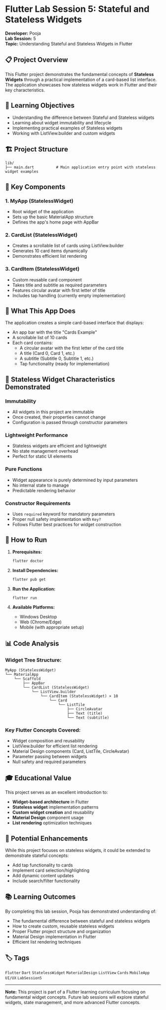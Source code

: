 # Flutter Lab Session 5: Stateful and Stateless Widgets

**Developer:** Pooja  
**Lab Session:** 5  
**Topic:** Understanding Stateful and Stateless Widgets in Flutter  

## 📋 Project Overview

This Flutter project demonstrates the fundamental concepts of **Stateless Widgets** through a practical implementation of a card-based list interface. The application showcases how stateless widgets work in Flutter and their key characteristics.

## 🎯 Learning Objectives

- Understanding the difference between Stateful and Stateless widgets
- Learning about widget immutability and lifecycle
- Implementing practical examples of Stateless widgets
- Working with ListView.builder and custom widgets

## 🏗️ Project Structure

```
lib/
├── main.dart          # Main application entry point with stateless widget examples
```

## 🔧 Key Components

### 1. **MyApp (StatelessWidget)**
- Root widget of the application
- Sets up the basic MaterialApp structure
- Defines the app's home page with AppBar

### 2. **CardList (StatelessWidget)**
- Creates a scrollable list of cards using ListView.builder
- Generates 10 card items dynamically
- Demonstrates efficient list rendering

### 3. **CardItem (StatelessWidget)**
- Custom reusable card component
- Takes title and subtitle as required parameters
- Features circular avatar with first letter of title
- Includes tap handling (currently empty implementation)

## 📱 What This App Does

The application creates a simple card-based interface that displays:
- An app bar with the title "Cards Example"
- A scrollable list of 10 cards
- Each card contains:
  - A circular avatar with the first letter of the card title
  - A title (Card 0, Card 1, etc.)
  - A subtitle (Subtitle 0, Subtitle 1, etc.)
  - Tap functionality (ready for implementation)

## 🧩 Stateless Widget Characteristics Demonstrated

### **Immutability**
- All widgets in this project are immutable
- Once created, their properties cannot change
- Configuration is passed through constructor parameters

### **Lightweight Performance**
- Stateless widgets are efficient and lightweight
- No state management overhead
- Perfect for static UI elements

### **Pure Functions**
- Widget appearance is purely determined by input parameters
- No internal state to manage
- Predictable rendering behavior

### **Constructor Requirements**
- Uses `required` keyword for mandatory parameters
- Proper null safety implementation with `Key?`
- Follows Flutter best practices for widget construction

## 🚀 How to Run

1. **Prerequisites:**
   ```bash
   flutter doctor
   ```

2. **Install Dependencies:**
   ```bash
   flutter pub get
   ```

3. **Run the Application:**
   ```bash
   flutter run
   ```

4. **Available Platforms:**
   - Windows Desktop
   - Web (Chrome/Edge)
   - Mobile (with appropriate setup)

## 📊 Code Analysis

### **Widget Tree Structure:**
```
MyApp (StatelessWidget)
└── MaterialApp
    └── Scaffold
        ├── AppBar
        └── CardList (StatelessWidget)
            └── ListView.builder
                └── CardItem (StatelessWidget) × 10
                    └── Card
                        └── ListTile
                            ├── CircleAvatar
                            ├── Text (title)
                            └── Text (subtitle)
```

### **Key Flutter Concepts Covered:**
- Widget composition and reusability
- ListView.builder for efficient list rendering
- Material Design components (Card, ListTile, CircleAvatar)
- Parameter passing between widgets
- Null safety and required parameters

## 🎓 Educational Value

This project serves as an excellent introduction to:
- **Widget-based architecture** in Flutter
- **Stateless widget** implementation patterns
- **Custom widget creation** and reusability
- **Material Design** component usage
- **List rendering** optimization techniques

## 🔄 Potential Enhancements

While this project focuses on stateless widgets, it could be extended to demonstrate stateful concepts:
- Add tap functionality to cards
- Implement card selection/highlighting
- Add dynamic content updates
- Include search/filter functionality

## 📚 Learning Outcomes

By completing this lab session, Pooja has demonstrated understanding of:
- The fundamental difference between stateful and stateless widgets
- How to create custom, reusable stateless widgets
- Proper Flutter project structure and organization
- Material Design implementation in Flutter
- Efficient list rendering techniques

## 🏷️ Tags

`Flutter` `Dart` `StatelessWidget` `MaterialDesign` `ListView` `Cards` `MobileApp` `UI/UX` `LabSession5`

---

**Note:** This project is part of a Flutter learning curriculum focusing on fundamental widget concepts. Future lab sessions will explore stateful widgets, state management, and more advanced Flutter concepts.
